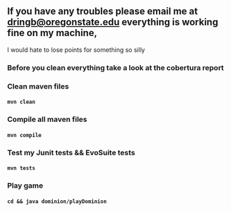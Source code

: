 ## If you have any troubles please email me at dringb@oregonstate.edu everything is working fine on my machine, 
I would hate to lose points for something so silly

### Before you clean everything take a look at the cobertura report

### Clean maven files 
#### ```mvn clean```

### Compile all maven files 
#### ```mvn compile```

### Test my Junit tests && EvoSuite tests
#### ```mvn tests```

### Play game 
#### ```cd && java dominion/playDominion```

